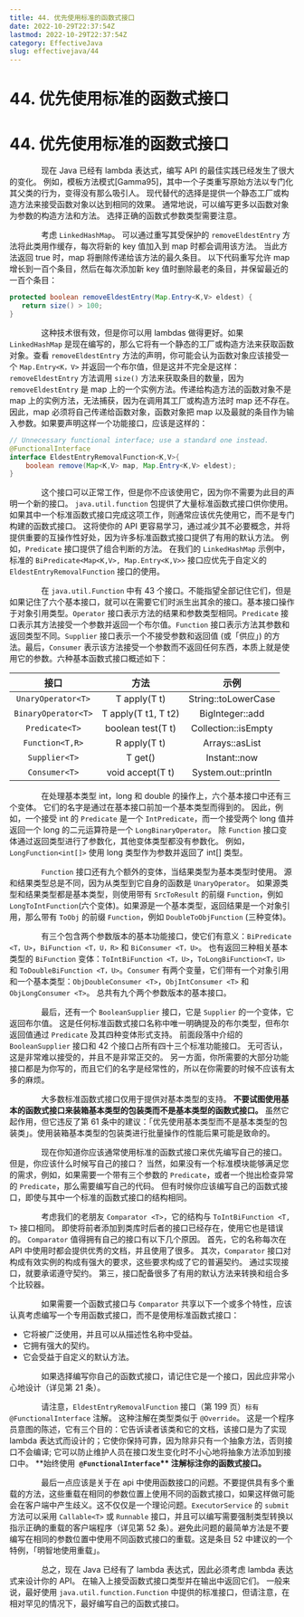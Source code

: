 ```yaml
---
title: 44. 优先使用标准的函数式接口
date: 2022-10-29T22:37:54Z
lastmod: 2022-10-29T22:37:54Z
category: EffectiveJava
slug: effectivejava/44
---
```


# 44. 优先使用标准的函数式接口

# 44. 优先使用标准的函数式接口

　　　　现在 Java 已经有 lambda 表达式，编写 API 的最佳实践已经发生了很大的变化。 例如，模板方法模式[Gamma95]，其中一个子类重写原始方法以专门化其父类的行为，变得没有那么吸引人。 现代替代的选择是提供一个静态工厂或构造方法来接受函数对象以达到相同的效果。 通常地说，可以编写更多以函数对象为参数的构造方法和方法。 选择正确的函数式参数类型需要注意。

　　　　考虑 `LinkedHashMap`。 可以通过重写其受保护的 `removeEldestEntry` 方法将此类用作缓存，每次将新的 key 值加入到 map 时都会调用该方法。 当此方法返回 true 时，map 将删除传递给该方法的最久条目。 以下代码重写允许 map 增长到一百个条目，然后在每次添加新 key 值时删除最老的条目，并保留最近的一百个条目：

```java
protected boolean removeEldestEntry(Map.Entry<K,V> eldest) {
   return size() > 100;
}
```

　　　　这种技术很有效，但是你可以用 lambdas 做得更好。如果 `LinkedHashMap` 是现在编写的，那么它将有一个静态的工厂或构造方法来获取函数对象。查看 `removeEldestEntry` 方法的声明，你可能会认为函数对象应该接受一个 `Map.Entry<K，V>` 并返回一个布尔值，但是这并不完全是这样：`removeEldestEntry` 方法调用 `size()` 方法来获取条目的数量，因为 `removeEldestEntry` 是 map 上的一个实例方法。传递给构造方法的函数对象不是 map 上的实例方法，无法捕获，因为在调用其工厂或构造方法时 map 还不存在。因此，map 必须将自己传递给函数对象，函数对象把 map 以及最就的条目作为输入参数。如果要声明这样一个功能接口，应该是这样的：

```java
// Unnecessary functional interface; use a standard one instead.
@FunctionalInterface 
interface EldestEntryRemovalFunction<K,V>{
    boolean remove(Map<K,V> map, Map.Entry<K,V> eldest);
}
```

　　　　这个接口可以正常工作，但是你不应该使用它，因为你不需要为此目的声明一个新的接口。 `java.util.function` 包提供了大量标准函数式接口供你使用。 如果其中一个标准函数式接口完成这项工作，则通常应该优先使用它，而不是专门构建的函数式接口。 这将使你的 API 更容易学习，通过减少其不必要概念，并将提供重要的互操作性好处，因为许多标准函数式接口提供了有用的默认方法。 例如，`Predicate` 接口提供了组合判断的方法。 在我们的 `LinkedHashMap` 示例中，标准的 `BiPredicate<Map<K,V>, Map.Entry<K,V>>` 接口应优先于自定义的 `EldestEntryRemovalFunction` 接口的使用。

　　　　在 `java.util.Function` 中有 43 个接口。不能指望全部记住它们，但是如果记住了六个基本接口，就可以在需要它们时派生出其余的接口。基本接口操作于对象引用类型。`Operator` 接口表示方法的结果和参数类型相同。`Predicate` 接口表示其方法接受一个参数并返回一个布尔值。`Function` 接口表示方法其参数和返回类型不同。`Supplier` 接口表示一个不接受参数和返回值 (或「供应」) 的方法。最后，`Consumer` 表示该方法接受一个参数而不返回任何东西，本质上就是使用它的参数。六种基本函数式接口概述如下：

|接口|方法|示例|
| :--: | :-----------------: | :-----------------: |
|`UnaryOperator<T>`|T apply(T t)|String::toLowerCase|
|`BinaryOperator<T>`|T apply(T t1, T t2)|BigInteger::add|
|`Predicate<T>`|boolean test(T t)|Collection::isEmpty|
|`Function<T,R>`|R apply(T t)|Arrays::asList|
|`Supplier<T>`|T get()|Instant::now|
|`Consumer<T>`|void accept(T t)|System.out::println|

　　　　在处理基本类型 int，long 和 double 的操作上，六个基本接口中还有三个变体。 它们的名字是通过在基本接口前加一个基本类型而得到的。 因此，例如，一个接受 int 的 `Predicate` 是一个 `IntPredicate`，而一个接受两个 long 值并返回一个 long 的二元运算符是一个 `LongBinaryOperator`。 除 `Function` 接口变体通过返回类型进行了参数化，其他变体类型都没有参数化。 例如，`LongFunction<int[]>` 使用 long 类型作为参数并返回了 int[] 类型。

　　　　`Function` 接口还有九个额外的变体，当结果类型为基本类型时使用。 源和结果类型总是不同，因为从类型到它自身的函数是 `UnaryOperator`。 如果源类型和结果类型都是基本类型，则使用带有 `SrcToResult` 的前缀 `Function`，例如 `LongToIntFunction`(六个变体)。如果源是一个基本类型，返回结果是一个对象引用，那么带有 `ToObj` 的前缀 `Function`，例如 `DoubleToObjFunction` (三种变体)。

　　　　有三个包含两个参数版本的基本功能接口，使它们有意义：`BiPredicate <T，U>`，`BiFunction <T，U，R>` 和 `BiConsumer <T，U>`。 也有返回三种相关基本类型的 `BiFunction` 变体：`ToIntBiFunction <T，U>`，`ToLongBiFunction<T，U>` 和 `ToDoubleBiFunction <T，U>`。`Consumer` 有两个变量，它们带有一个对象引用和一个基本类型：`ObjDoubleConsumer <T>`，`ObjIntConsumer <T>` 和 `ObjLongConsumer <T>`。 总共有九个两个参数版本的基本接口。

　　　　最后，还有一个 `BooleanSupplier` 接口，它是 `Supplier` 的一个变体，它返回布尔值。 这是任何标准函数式接口名称中唯一明确提及的布尔类型，但布尔返回值通过 `Predicate` 及其四种变体形式支持。 前面段落中介绍的 `BooleanSupplier` 接口和 42 个接口占所有四十三个标准功能接口。 无可否认，这是非常难以接受的，并且不是非常正交的。 另一方面，你所需要的大部分功能接口都是为你写的，而且它们的名字是经常性的，所以在你需要的时候不应该有太多的麻烦。

　　　　大多数标准函数式接口仅用于提供对基本类型的支持。  **不要试图使用基本的函数式接口来装箱基本类型的包装类而不是基本类型的函数式接口。**  虽然它起作用，但它违反了第 61 条中的建议：「优先使用基本类型而不是基本类型的包装类」。使用装箱基本类型的包装类进行批量操作的性能后果可能是致命的。

　　　　现在你知道你应该通常使用标准的函数式接口来优先编写自己的接口。 但是，你应该什么时候写自己的接口？ 当然，如果没有一个标准模块能够满足您的需求，例如，如果需要一个带有三个参数的 `Predicate`，或者一个抛出检查异常的 `Predicate`，那么需要编写自己的代码。 但有时候你应该编写自己的函数式接口，即使与其中一个标准的函数式接口的结构相同。

　　　　考虑我们的老朋友 `Comparator <T>`，它的结构与 `ToIntBiFunction <T, T>` 接口相同。 即使将前者添加到类库时后者的接口已经存在，使用它也是错误的。 `Comparator` 值得拥有自己的接口有以下几个原因。 首先，它的名称每次在 API 中使用时都会提供优秀的文档，并且使用了很多。 其次，`Comparator` 接口对构成有效实例的构成有强大的要求，这些要求构成了它的普遍契约。 通过实现接口，就要承诺遵守契约。 第三，接口配备很多了有用的默认方法来转换和组合多个比较器。

　　　　如果需要一个函数式接口与 `Comparator` 共享以下一个或多个特性，应该认真考虑编写一个专用函数式接口，而不是使用标准函数式接口：

- 它将被广泛使用，并且可以从描述性名称中受益。
- 它拥有强大的契约。
- 它会受益于自定义的默认方法。

　　　　如果选择编写你自己的函数式接口，请记住它是一个接口，因此应非常小心地设计（详见第 21 条）。

　　　　请注意，`EldestEntryRemovalFunction` 接口（第 199 页）`标有 @FunctionalInterface` 注解。 这种注解在类型类似于 `@Override`。 这是一个程序员意图的陈述，它有三个目的：它告诉读者该类和它的文档，该接口是为了实现 lambda 表达式而设计的；它使你保持可靠，因为除非只有一个抽象方法，否则接口不会编译; 它可以防止维护人员在接口发生变化时不小心地将抽象方法添加到接口中。  **始终使用 **​ **​`@FunctionalInterface`​**​ ** 注解标注你的函数式接口。**

　　　　最后一点应该是关于在 api 中使用函数接口的问题。不要提供具有多个重载的方法，这些重载在相同的参数位置上使用不同的函数式接口，如果这样做可能会在客户端中产生歧义。这不仅仅是一个理论问题。`ExecutorService` 的 `submit` 方法可以采用 `Callable<T>` 或 `Runnable` 接口，并且可以编写需要强制类型转换以指示正确的重载的客户端程序（详见第 52 条）。避免此问题的最简单方法是不要编写在相同的参数位置中使用不同函数式接口的重载。这是条目 52 中建议的一个特例，「明智地使用重载」。

　　　　总之，现在 Java 已经有了 lambda 表达式，因此必须考虑 lambda 表达式来设计你的 API。 在输入上接受函数式接口类型并在输出中返回它们。 一般来说，最好使用 `java.util.function.Function` 中提供的标准接口，但请注意，在相对罕见的情况下，最好编写自己的函数式接口。
